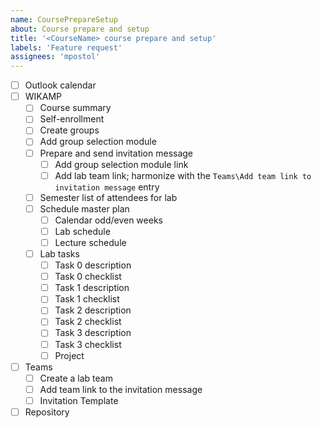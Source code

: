 ```yaml
---
name: CoursePrepareSetup
about: Course prepare and setup
title: '<CourseName> course prepare and setup'
labels: 'Feature request'
assignees: 'mpostol'
---
```


- [ ] Outlook calendar
- [ ] WIKAMP
  - [ ] Course summary
  - [ ] Self-enrollment
  - [ ] Create groups
  - [ ] Add group selection module
  - [ ] Prepare and send invitation message
    - [ ] Add group selection module link
    - [ ] Add lab team link; harmonize with the `Teams\Add team link to invitation message` entry
  - [ ] Semester list of attendees for lab
  - [ ] Schedule master plan
    - [ ] Calendar odd/even weeks
    - [ ] Lab schedule
    - [ ] Lecture schedule
  - [ ] Lab tasks
    - [ ] Task 0 description
    - [ ] Task 0 checklist
    - [ ] Task 1 description
    - [ ] Task 1 checklist
    - [ ] Task 2 description
    - [ ] Task 2 checklist
    - [ ] Task 3 description
    - [ ] Task 3 checklist
    - [ ] Project
- [ ] Teams
  - [ ] Create a lab team
  - [ ] Add team link to the invitation message
  - [ ] Invitation Template
- [ ] Repository
